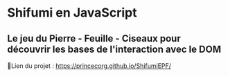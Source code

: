 # Shifumi en JavaScript
## Le jeu du Pierre - Feuille - Ciseaux pour découvrir les bases de l'interaction avec le DOM
📝Lien du projet : https://princecorg.github.io/ShifumiEPF/
